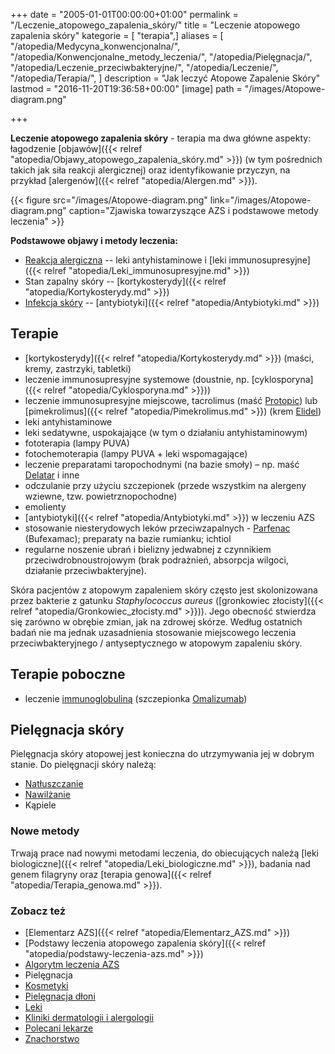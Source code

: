 +++
date = "2005-01-01T00:00:00+01:00"
permalink = "/Leczenie_atopowego_zapalenia_skóry/"
title = "Leczenie atopowego zapalenia skóry"
kategorie = [ "terapia",]
aliases = [
  "/atopedia/Medycyna_konwencjonalna/",
  "/atopedia/Konwencjonalne_metody_leczenia/",
  "/atopedia/Pielęgnacja/",
  "/atopedia/Leczenie_przeciwbakteryjne/",
  "/atopedia/Leczenie/",
  "/atopedia/Terapia/",
]
description = "Jak leczyć Atopowe Zapalenie Skóry"
lastmod = "2016-11-20T19:36:58+00:00"
[image]
path = "/images/Atopowe-diagram.png"

+++

**Leczenie atopowego zapalenia skóry** - terapia ma dwa główne aspekty: łagodzenie
[objawów]({{< relref "atopedia/Objawy_atopowego_zapalenia_skóry.md" >}}) (w tym
pośrednich takich jak siła reakcji alergicznej) oraz identyfikowanie przyczyn,
na przykład [alergenów]({{< relref "atopedia/Alergen.md" >}}).

{{< figure src="/images/Atopowe-diagram.png" link="/images/Atopowe-diagram.png" caption="Zjawiska towarzyszące AZS i podstawowe metody leczenia" >}}

**Podstawowe objawy i metody leczenia:**

-   [Reakcja alergiczna](/atopedia/Reakcja_alergiczna) -- leki antyhistaminowe i
    [leki immunosupresyjne]({{< relref "atopedia/Leki_immunosupresyjne.md" >}})
-   Stan zapalny skóry -- [kortykosterydy]({{< relref "atopedia/Kortykosterydy.md" >}})
-   [Infekcja skóry](/atopedia/Infekcja_skóry)
    -- [antybiotyki]({{< relref "atopedia/Antybiotyki.md" >}})

## Terapie

-   [kortykosterydy]({{< relref "atopedia/Kortykosterydy.md" >}}) (maści, kremy,
    zastrzyki, tabletki)
-   leczenie immunosupresyjne systemowe (doustnie, np. [cyklosporyna]({{< relref
    "atopedia/Cyklosporyna.md" >}}))
-   leczenie immunosupresyjne miejscowe, tacrolimus (maść
    [Protopic](/atopedia/Protopic)) lub [pimekrolimus]({{< relref
    "atopedia/Pimekrolimus.md" >}}) (krem [Elidel](/atopedia/Elidel))
-   leki antyhistaminowe
-   leki sedatywne, uspokajające (w tym o działaniu antyhistaminowym)
-   fototerapia (lampy PUVA)
-   fotochemoterapia (lampy PUVA + leki wspomagające)
-   leczenie preparatami taropochodnymi (na bazie smoły) – np. maść
    [Delatar](/atopedia/Delatar) i inne
-   odczulanie przy użyciu szczepionek (przede wszystkim na alergeny wziewne,
    tzw. powietrznopochodne)
-   emolienty
-   [antybiotyki]({{< relref "atopedia/Antybiotyki.md" >}}) w leczeniu AZS
-   stosowanie niesterydowych leków przeciwzapalnych -
    [Parfenac](/atopedia/Parfenac) (Bufexamac); preparaty na bazie rumianku;
    ichtiol
-   regularne noszenie ubrań i bielizny jedwabnej z czynnikiem
    przeciwdrobnoustrojowym (brak podrażnień, absorpcja wilgoci, działanie
    przeciwbakteryjne).

Skóra pacjentów z atopowym zapaleniem skóry często jest skolonizowana przez
bakterie z gatunku *Staphylococcus aureus*
([gronkowiec złocisty]({{< relref "atopedia/Gronkowiec_złocisty.md" >}})).
Jego obecność stwierdza się
zarówno w obrębie zmian, jak na zdrowej skórze. Według ostatnich badań nie ma
jednak uzasadnienia stosowanie miejscowego leczenia przeciwbakteryjnego /
antyseptycznego w atopowym zapaleniu skóry.

## Terapie poboczne

-   leczenie [immunoglobuliną](/atopedia/Immunoglobulina) (szczepionka [Omalizumab](/atopedia/Omalizumab))

## Pielęgnacja skóry

Pielęgnacja skóry atopowej jest konieczna do utrzymywania jej w dobrym stanie. Do pielęgnacji skóry należą:

-   [Natłuszczanie](/atopedia/Natłuszczanie)
-   [Nawilżanie](/atopedia/Nawilżanie)
-   Kąpiele

### Nowe metody

Trwają prace nad nowymi metodami leczenia, do obiecujących należą [leki
biologiczne]({{< relref "atopedia/Leki_biologiczne.md" >}}), badania nad genem
filagryny oraz [terapia genowa]({{< relref "atopedia/Terapia_genowa.md" >}}).

### Zobacz też

-   [Elementarz AZS]({{< relref "atopedia/Elementarz_AZS.md" >}})
-   [Podstawy leczenia atopowego zapalenia skóry]({{< relref "atopedia/podstawy-leczenia-azs.md" >}})
-   [Algorytm leczenia AZS](/atopedia/Algorytm_leczenia_AZS)
-   Pielęgnacja
   -   [Kosmetyki](/kosmetyk/)
   -   [Pielęgnacja dłoni](/atopedia/Pielęgnacja_dłoni)
-   [Leki](/atopedia/Leki)
-   [Kliniki dermatologii i alergologii](/atopedia/Kliniki_dermatologii_i_alergologii)
-   [Polecani lekarze](/atopedia/Polecani_lekarze)
-   [Znachorstwo](/atopedia/Znachorstwo)
